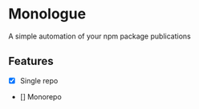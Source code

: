 # Monologue
A simple automation of your npm package publications

## Features
- [x] Single repo
- [] Monorepo
